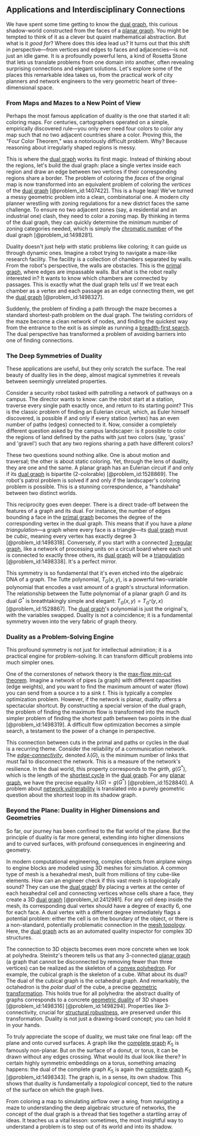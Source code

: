 ## Applications and Interdisciplinary Connections

We have spent some time getting to know the [dual graph](@article_id:266781), this curious shadow-world constructed from the faces of a [planar graph](@article_id:269143). You might be tempted to think of it as a clever but quaint mathematical abstraction. But what is it *good for*? Where does this idea lead us? It turns out that this shift in perspective—from vertices and edges to faces and adjacencies—is not just an idle game. It is a profoundly powerful lens, a kind of Rosetta Stone that lets us translate problems from one domain into another, often revealing surprising connections and elegant solutions. Let's explore some of the places this remarkable idea takes us, from the practical work of city planners and network engineers to the very geometric heart of three-dimensional space.

### From Maps and Mazes to a New Point of View

Perhaps the most famous application of duality is the one that started it all: coloring maps. For centuries, cartographers operated on a simple, empirically discovered rule—you only ever need four colors to color any map such that no two adjacent countries share a color. Proving this, the "Four Color Theorem," was a notoriously difficult problem. Why? Because reasoning about irregularly shaped regions is messy.

This is where the [dual graph](@article_id:266781) works its first magic. Instead of thinking about the regions, let's build the dual graph: place a single vertex inside each region and draw an edge between two vertices if their corresponding regions share a border. The problem of coloring the *faces* of the original map is now transformed into an equivalent problem of coloring the *vertices* of the [dual graph](@article_id:266781) [@problem_id:1407422]. This is a huge leap! We've turned a messy geometric problem into a clean, combinatorial one. A modern city planner wrestling with zoning regulations for a new district faces the same challenge. To ensure no two adjacent zones (say, a residential and an industrial one) clash, they need to color a zoning map. By thinking in terms of the dual graph, they can quickly determine the minimum number of zoning categories needed, which is simply the [chromatic number](@article_id:273579) of the dual graph [@problem_id:1498281].

Duality doesn't just help with static problems like coloring; it can guide us through dynamic ones. Imagine a robot trying to navigate a maze-like research facility. The facility is a collection of chambers separated by walls. From the robot's perspective, the walls are obstacles. This is the [primal graph](@article_id:262424), where edges are impassable walls. But what is the robot really interested in? It wants to know which chambers are connected by passages. This is exactly what the dual graph tells us! If we treat each chamber as a vertex and each passage as an edge connecting them, we get the [dual graph](@article_id:266781) [@problem_id:1498327].

Suddenly, the problem of finding a path through the maze becomes a standard shortest-path problem on the dual graph. The twisting corridors of the maze become a clean network of nodes, and finding the quickest way from the entrance to the exit is as simple as running a [breadth-first search](@article_id:156136). The dual perspective has transformed a problem of avoiding barriers into one of finding connections.

### The Deep Symmetries of Duality

These applications are useful, but they only scratch the surface. The real beauty of duality lies in the deep, almost magical symmetries it reveals between seemingly unrelated properties.

Consider a security robot tasked with patrolling a network of pathways on a campus. The director wants to know: can the robot start at a station, traverse every single path exactly once, and return to its starting point? This is the classic problem of finding an Eulerian circuit, which, as Euler himself discovered, is possible if and only if every station (vertex) has an even number of paths (edges) connected to it. Now, consider a completely different question asked by the campus landscaper: is it possible to color the regions of land defined by the paths with just two colors (say, 'grass' and 'gravel') such that any two regions sharing a path have different colors?

These two questions sound nothing alike. One is about motion and traversal; the other is about static coloring. Yet, through the lens of duality, they are one and the same. A planar graph has an Eulerian circuit if and only if its [dual graph](@article_id:266781) is bipartite (2-colorable) [@problem_id:1528869]. The robot's patrol problem is solved if and only if the landscaper's coloring problem is possible. This is a stunning correspondence, a "handshake" between two distinct worlds.

This reciprocity goes even deeper. There is a direct trade-off between the features of a graph and its dual. For instance, the number of edges bounding a face in the [primal graph](@article_id:262424) becomes the degree of the corresponding vertex in the dual graph. This means that if you have a *plane triangulation*—a graph where every face is a triangle—its [dual graph](@article_id:266781) must be *cubic*, meaning every vertex has exactly degree 3 [@problem_id:1498318]. Conversely, if you start with a connected [3-regular graph](@article_id:260901), like a network of processing units on a circuit board where each unit is connected to exactly three others, its [dual graph](@article_id:266781) will be a [triangulation](@article_id:271759) [@problem_id:1498338]. It's a perfect mirror.

This symmetry is so fundamental that it's even etched into the algebraic DNA of a graph. The Tutte polynomial, $T_G(x,y)$, is a powerful two-variable polynomial that encodes a vast amount of a graph's structural information. The relationship between the Tutte polynomial of a planar graph $G$ and its dual $G^*$ is breathtakingly simple and elegant: $T_G(x,y) = T_{G^*}(y,x)$ [@problem_id:1528867]. The [dual graph](@article_id:266781)'s polynomial is just the original's, with the variables swapped. Duality is not a coincidence; it is a fundamental symmetry woven into the very fabric of graph theory.

### Duality as a Problem-Solving Engine

This profound symmetry is not just for intellectual admiration; it is a practical engine for problem-solving. It can transform difficult problems into much simpler ones.

One of the cornerstones of network theory is the [max-flow min-cut theorem](@article_id:149965). Imagine a network of pipes (a graph) with different capacities (edge weights), and you want to find the maximum amount of water (flow) you can send from a source $s$ to a sink $t$. This is typically a complex optimization problem. However, if the network is planar, duality offers a spectacular shortcut. By constructing a special version of the dual graph, the problem of finding the maximum flow is transformed into the much simpler problem of finding the shortest path between two points in the dual [@problem_id:1498319]. A difficult flow optimization becomes a simple search, a testament to the power of a change in perspective.

This connection between cuts in the primal and paths or cycles in the dual is a recurring theme. Consider the reliability of a communication network. The *[edge-connectivity](@article_id:272006)*, denoted $\lambda(G)$, is the minimum number of links that must fail to disconnect the network. This is a measure of the network's resilience. In the dual world, this property corresponds to the *girth*, $g(G^*)$, which is the length of the [shortest cycle](@article_id:275884) in the [dual graph](@article_id:266781). For any [planar graph](@article_id:269143), we have the precise equality $\lambda(G) = g(G^*)$ [@problem_id:1528840]. A problem about [network vulnerability](@article_id:267153) is translated into a purely geometric question about the shortest loop in its shadow graph.

### Beyond the Plane: Duality in Higher Dimensions and Geometries

So far, our journey has been confined to the flat world of the plane. But the principle of duality is far more general, extending into higher dimensions and to curved surfaces, with profound consequences in engineering and geometry.

In modern computational engineering, complex objects from airplane wings to engine blocks are modeled using 3D meshes for simulation. A common type of mesh is a hexahedral mesh, built from millions of tiny cube-like elements. How can an engineer check if this vast mesh is topologically sound? They can use the [dual graph](@article_id:266781)! By placing a vertex at the center of each hexahedral cell and connecting vertices whose cells share a face, they create a 3D [dual graph](@article_id:266781) [@problem_id:2412981]. For any cell deep inside the mesh, its corresponding dual vertex should have a degree of exactly 6, one for each face. A dual vertex with a different degree immediately flags a potential problem: either the cell is on the boundary of the object, or there is a non-standard, potentially problematic connection in the [mesh topology](@article_id:167492). Here, the [dual graph](@article_id:266781) acts as an automated quality inspector for complex 3D structures.

The connection to 3D objects becomes even more concrete when we look at polyhedra. Steinitz's theorem tells us that any 3-connected [planar graph](@article_id:269143) (a graph that cannot be disconnected by removing fewer than three vertices) can be realized as the skeleton of a [convex polyhedron](@article_id:170453). For example, the cubical graph is the skeleton of a cube. What about its dual? The dual of the cubical graph is the octahedral graph. And remarkably, the octahedron is the *polar dual* of the cube, a precise [geometric transformation](@article_id:167008). This holds true for all polyhedra: the abstract duality of graphs corresponds to a concrete [geometric duality](@article_id:203964) of 3D shapes [@problem_id:1498316] [@problem_id:1498294]. Properties like 3-connectivity, crucial for [structural robustness](@article_id:194808), are preserved under this transformation. Duality is not just a drawing-board concept; you can hold it in your hands.

To truly appreciate the scope of duality, we must take one final leap: off the plane and onto curved surfaces. A graph like the [complete graph](@article_id:260482) $K_5$ is famously non-planar. But on the surface of a donut, or torus, it can be drawn without any edges crossing. What would its dual look like there? In certain highly symmetric embeddings on a torus, something amazing happens: the dual of the complete graph $K_5$ is again the [complete graph](@article_id:260482) $K_5$ [@problem_id:1498343]. The graph is, in a sense, its own shadow. This shows that duality is fundamentally a *topological* concept, tied to the nature of the surface on which the graph lives.

From coloring a map to simulating airflow over a wing, from navigating a maze to understanding the deep algebraic structure of networks, the concept of the dual graph is a thread that ties together a startling array of ideas. It teaches us a vital lesson: sometimes, the most insightful way to understand a problem is to step out of its world and into its shadow.